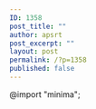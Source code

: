```yaml
---
ID: 1358
post_title: ""
author: apsrt
post_excerpt: ""
layout: post
permalink: /?p=1358
published: false
---
```

@import "minima";
